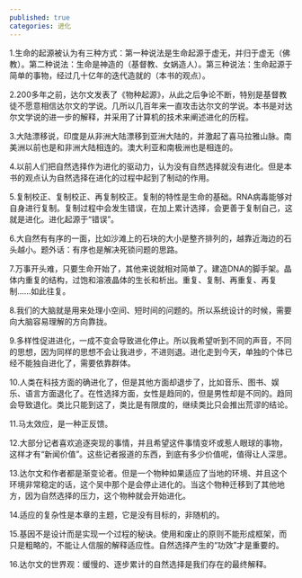 ```yaml
---
published: true
categories: 进化
---
```

1.生命的起源被认为有三种方式：第一种说法是生命起源于虚无，并归于虚无（佛教）。第二种说法：生命是神造的（基督教、女娲造人）。第三种说法：生命起源于简单的事物，经过几十亿年的迭代造就的（本书的观点）。

2.200多年之前，达尔文发表了《物种起源》，从此之后争论不断，特别是基督教徒不愿意相信达尔文的学说。几所以几百年来一直攻击达尔文的学说。本书是对达尔文学说的进一步的解释，并采用了计算机的技术来阐述进化的历程。

3.大陆漂移说，印度是从非洲大陆漂移到亚洲大陆的，并激起了喜马拉雅山脉。南美洲以前也是和非洲大陆相连的。澳大利亚和南极洲也是相连的。

4.以前人们把自然选择作为进化的驱动力，认为没有自然选择就没有进化。但是本书的观点认为自然选择在进化的过程中起到了制动的作用。

5.复制校正、复制校正、再复制校正。复制的特性是生命的基础。RNA病毒能够对自身进行复制。复制过程中会发生错误，在加上累计选择，会更善于复制自己，这就是进化。进化起源于“错误”。

6.大自然有有序的一面，比如沙滩上的石块的大小是整齐排列的，越靠近海边的石头越小。题外话：有序也是解决死锁问题的思路。

7.万事开头难，只要生命开始了，其他来说就相对简单了。建造DNA的脚手架。晶体内重复的结构，过饱和溶液晶体的生长和析出。重复、复制、再重复、再复制......如此往复。

8.我们的大脑就是用来处理小空间、短时间的问题的。所以系统设计的时候，需要向大脑容易理解的方向靠拢。

9.多样性促进进化，一成不变会导致进化停止。所以我希望听到不同的声音，不同的思想，因为同样的思想不会让我进步，不进则退。进化走到今天，单独的个体已经不能独自进化了，需要依靠群体。

10.人类在科技方面的确进化了，但是其他方面却退步了，比如音乐、图书、娱乐、语言方面退化了。在性选择方面，女性是趋同的，但是男性却是不同的。趋同会导致退化。类比只能到这了，类比是有限度的，继续类比只会推出荒谬的结论。

11.马太效应，是一种正反馈。

12.大部分记者喜欢追逐突现的事情，并且希望这件事情变坏或惹人眼球的事物，这样才有“新闻价值”。这些记者报道的东西，到底有多少价值呢，值得让人深思。

13.达尔文和作者都是渐变论者。但是一个物种如果适应了当地的环境、并且这个环境非常稳定的话，这个吴中那个是会停止进化的。当这个物种迁移到了其他地方，因为自然选择的压力，这个物种就会开始进化。

14.适应的复杂性是本章的主题，它是没有目标的，非随机的。

15.基因不是设计而是实现一个过程的秘诀。使用和废止的原则不能形成框架，而只是粗略的，不能让人信服的解释适应性。自然选择产生的“功效”才是重要的。

16.达尔文的世界观：缓慢的、逐步累计的自然选择是我们存在的最终解释。